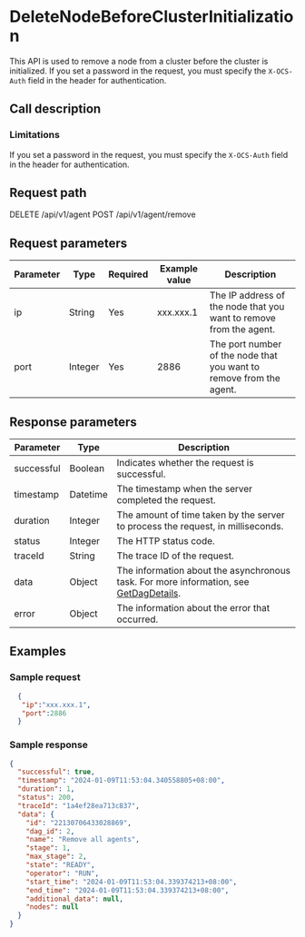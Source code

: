 # DeleteNodeBeforeClusterInitialization

This API is used to remove a node from a cluster before the cluster is initialized. If you set a password in the request, you must specify the `X-OCS-Auth` field in the header for authentication.

## Call description

### Limitations

If you set a password in the request, you must specify the `X-OCS-Auth` field in the header for authentication.
<!-- For more information, see [Authentication based on public-key encryption](.200.api-hybrid-encryption.md). -->

## Request path

DELETE /api/v1/agent
POST /api/v1/agent/remove

## Request parameters

| Parameter | Type | Required | Example value | Description |
| --- | --- | --- | --- | --- |
| ip | String | Yes | xxx.xxx.1 | The IP address of the node that you want to remove from the agent. |
| port | Integer | Yes | 2886 | The port number of the node that you want to remove from the agent. |

## Response parameters

| Parameter | Type | Description |
| --- | --- | --- |
| successful | Boolean | Indicates whether the request is successful.  |
| timestamp | Datetime | The timestamp when the server completed the request.  |
| duration | Integer | The amount of time taken by the server to process the request, in milliseconds. |
| status | Integer | The HTTP status code. |
| traceId | String | The trace ID of the request. |
| data | Object | The information about the asynchronous task. For more information, see [GetDagDetails](2000.get-dag-detail.md).  |
| error | Object | The information about the error that occurred. |

## Examples

### Sample request

```json
  {
   "ip":"xxx.xxx.1",
   "port":2886
  }
```

### Sample response

```json
{
  "successful": true,
  "timestamp": "2024-01-09T11:53:04.340558805+08:00",
  "duration": 1,
  "status": 200,
  "traceId": "1a4ef28ea713c837",
  "data": {
    "id": "22130706433028869",
    "dag_id": 2,
    "name": "Remove all agents",
    "stage": 1,
    "max_stage": 2,
    "state": "READY",
    "operator": "RUN",
    "start_time": "2024-01-09T11:53:04.339374213+08:00",
    "end_time": "2024-01-09T11:53:04.339374213+08:00",
    "additional_data": null,
    "nodes": null
  }
}
```